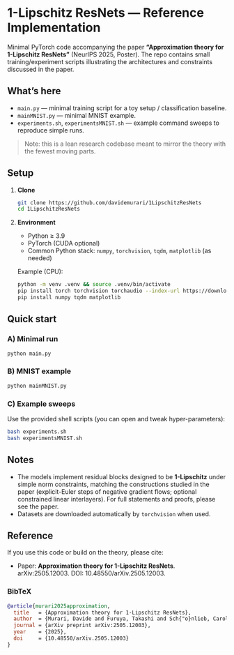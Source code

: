 # 1-Lipschitz ResNets — Reference Implementation

Minimal PyTorch code accompanying the paper **“Approximation theory for 1-Lipschitz ResNets”** (NeurIPS 2025, Poster). The repo contains small training/experiment scripts illustrating the architectures and constraints discussed in the paper.

## What’s here

- `main.py` — minimal training script for a toy setup / classification baseline.
- `mainMNIST.py` — minimal MNIST example.
- `experiments.sh`, `experimentsMNIST.sh` — example command sweeps to reproduce simple runs.

> Note: this is a lean research codebase meant to mirror the theory with the fewest moving parts.

## Setup

1. **Clone**
   ```bash
   git clone https://github.com/davidemurari/1LipschitzResNets
   cd 1LipschitzResNets
   ```

2. **Environment**
   - Python ≥ 3.9
   - PyTorch (CUDA optional)
   - Common Python stack: `numpy`, `torchvision`, `tqdm`, `matplotlib` (as needed)

   Example (CPU):
   ```bash
   python -m venv .venv && source .venv/bin/activate
   pip install torch torchvision torchaudio --index-url https://download.pytorch.org/whl/cpu
   pip install numpy tqdm matplotlib
   ```

## Quick start

### A) Minimal run
```bash
python main.py
```

### B) MNIST example
```bash
python mainMNIST.py
```

### C) Example sweeps
Use the provided shell scripts (you can open and tweak hyper-parameters):
```bash
bash experiments.sh
bash experimentsMNIST.sh
```

## Notes

- The models implement residual blocks designed to be **1-Lipschitz** under simple norm constraints, matching the constructions studied in the paper (explicit-Euler steps of negative gradient flows; optional constrained linear interlayers). For full statements and proofs, please see the paper.
- Datasets are downloaded automatically by `torchvision` when used.

## Reference

If you use this code or build on the theory, please cite:

- Paper: **Approximation theory for 1-Lipschitz ResNets**. arXiv:2505.12003. DOI: 10.48550/arXiv.2505.12003.

### BibTeX
```bibtex
@article{murari2025approximation,
  title   = {Approximation theory for 1-Lipschitz ResNets},
  author  = {Murari, Davide and Furuya, Takashi and Sch{"o}nlieb, Carola-Bibiane},
  journal = {arXiv preprint arXiv:2505.12003},
  year    = {2025},
  doi     = {10.48550/arXiv.2505.12003}
}
```
